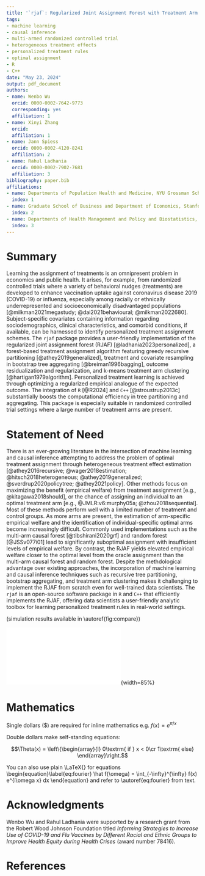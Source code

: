 ```yaml
---
title: '`rjaf`: Regularized Joint Assignment Forest with Treatment Arm Clustering'
tags:
- machine learning
- causal inference
- multi-armed randomized controlled trial
- heterogeneous treatment effects
- personalized treatment rules
- optimal assignment
- R
- C++
date: "May 23, 2024"
output: pdf_document
authors:
- name: Wenbo Wu
  orcid: 0000-0002-7642-9773
  corresponding: yes
  affiliation: 1
- name: Xinyi Zhang
  orcid: 
  affiliation: 1
- name: Jann Spiess
  orcid: 0000-0002-4120-8241
  affiliation: 2
- name: Rahul Ladhania
  orcid: 0000-0002-7902-7681
  affiliation: 3
bibliography: paper.bib
affiliations:
- name: Departments of Population Health and Medicine, NYU Grossman School of Medicine, USA
  index: 1
- name: Graduate School of Business and Department of Economics, Stanford University, USA
  index: 2
- name: Departments of Health Management and Policy and Biostatistics, University of Michigan School of Public Health, USA
  index: 3
---
```


# Summary

Learning the assignment of treatments is an omnipresent problem in economics and public health. It arises, for example, from randomized controlled trials where a variety of behavioral nudges (treatments) are developed to enhance vaccination uptake against coronavirus disease 2019 (COVID-19) or influenza, especially among racially or ethnically underrepresented and socioeconomically disadvantaged populations [@milkman2021megastudy; @dai2021behavioural; @milkman2022680]. Subject-specific covariates containing information regarding sociodemographics, clinical characteristics, and comorbid conditions, if available, can be harnessed to identify personalized treatment assignment schemes. The `rjaf` package provides a user-friendly implementation of the regularized joint assignment forest (RJAF) [@ladhania2023personalized], a forest-based treatment assignment algorithm featuring greedy recursive partitioning [@athey2019generalized], treatment and covariate resampling in bootstrap tree aggregating [@breiman1996bagging], outcome residualization and regularization, and k-means treatment arm clustering [@hartigan1979algorithm]. Personalized treatment learning is achieved through optimizing a regularized empirical analogue of the expected outcome. The integration of `R` [@R2024] and `C++` [@stroustrup2013c] substantially boosts the computational efficiency in tree partitioning and aggregating. This package is especially suitable in randomized controlled trial settings where a large number of treatment arms are present.

# Statement of Need

There is an ever-growing literature in the intersection of machine learning and causal inference attempting to address the problem of optimal treatment assignment through heterogeneous treatment effect estimation [@athey2016recursive; @wager2018estimation; @hitsch2018heterogeneous; @athey2019generalized; @sverdrup2020policytree; @athey2021policy]. Other methods focus on maximizing the benefit (empirical welfare) from treatment assignment [e.g., @kitagawa2018should], or the chance of assigning an individual to an optimal treatment arm [e.g., @JMLR:v6:murphy05a; @zhou2018sequential]. Most of these methods perform well with a limited number of treatment and control groups. As more arms are present, the estimation of arm-specific empirical welfare and the identification of individual-specific optimal arms become increasingly difficult. Commonly used implementations such as the multi-arm causal forest [@tibshirani2020grf] and random forest [@JSSv077i01] lead to significantly suboptimal assignment with insufficient levels of empirical welfare. By contrast, the RJAF yields elevated empirical welfare closer to the optimal level from the oracle assignment than the multi-arm causal forest and random forest. Despite the methdological advantage over existing approaches, the incorporation of machine learning and causal inference techniques such as recursive tree partitioning, bootstrap aggregating, and treatment arm clustering makes it challenging to implement the RJAF from scratch even for well-trained data scientists. The `rjaf` is an open-source software package in `R` and `C++` that efficiently implements the RJAF, offering data scientists a user-friendly analytic toolbox for learning personalized treatment rules in real-world settings.

 (simulation results available in \autoref{fig:compare})

![Direct optimization forest, random forest, and multi-arm causal forest with an increasing number of treatment arms. \label{fig:compare}](Figure1JOSS.pdf){width=85%}

# Mathematics

Single dollars (\$) are required for inline mathematics e.g. $f(x) = e^{\pi/x}$

Double dollars make self-standing equations:

$$\Theta(x) = \left\{\begin{array}{l}
0\textrm{ if } x < 0\cr
1\textrm{ else}
\end{array}\right.$$

You can also use plain \LaTeX{} for equations \begin{equation}\label{eq:fourier}
\hat f(\omega) = \int_{-\infty}^{\infty} f(x) e^{i\omega x} dx
\end{equation} and refer to \autoref{eq:fourier} from text.

# Acknowledgments

Wenbo Wu and Rahul Ladhania were supported by a research grant from the Robert Wood Johnson Foundation titled *Informing Strategies to Increase Use of COVID-19 and Flu Vaccines by Different Racial and Ethnic Groups to Improve Health Equity during Health Crises* (award number 78416).

# References
